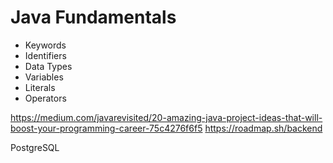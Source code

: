 # Java Fundamentals

- Keywords  
- Identifiers   
- Data Types  
- Variables  
- Literals  
- Operators 
 
 
https://medium.com/javarevisited/20-amazing-java-project-ideas-that-will-boost-your-programming-career-75c4276f6f5
https://roadmap.sh/backend

PostgreSQL 
  
        
   
      
     
  
